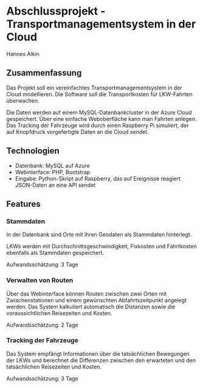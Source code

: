 
# Abschlussprojekt - Transportmanagementsystem in der Cloud

Hannes Alkin

## Zusammenfassung

Das Projekt soll ein vereinfachtes Transportmanagementsystem in der Cloud modellieren. Die Software soll die Transportkosten für LKW-Fahrten überwachen.

Die Daten werden auf einem MySQL-Datenbankcluster in der Azure Cloud gespeichert. Über eine einfache Weboberfläche kann man Fahrten anlegen. Das Tracking der Fahrzeuge wird durch einen Raspberry Pi simuliert, der auf Knopfdruck vorgefertigte Daten an die Cloud sendet.

## Technologien

- Datenbank: MySQL auf Azure
- Webinterface: PHP, Bootstrap
- Eingabe: Python-Skript auf Raspberry, das auf Ereignisse reagiert JSON-Daten an eine API sendet

## Features

### Stammdaten

In der Datenbank sind Orte mit ihren Geodaten als Stammdaten hinterlegt.

LKWs werden mit Durchschnittsgeschwindigkeit, Fixkosten und Fahrtkosten ebenfalls als Stammdaten gespeichert.

Aufwandsschätzung: 3 Tage

### Verwalten von Routen

Über das Webinterface können Routen zwischen zwei Orten mit Zwischenstationen und einem gewünschten Abfahrtszeitpunkt angelegt werden. Das System kalkuliert automatisch die Distanzen sowie die voraussichtlichen Reisezeiten und Kosten.

Aufwandsschätzung: 2 Tage

### Tracking der Fahrzeuge 

Das System empfängt Informationen über die tatsächlichen Bewegungen der LKWs und berechnet die Differenzen zwischen den erwarteten und den tatsächlichen Reisezeiten und Kosten.

Aufwandsschätzung: 3 Tage 
